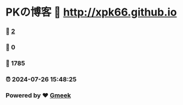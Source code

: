 # PKの博客 :link: http://xpk66.github.io 
### :page_facing_up: [2](http://xpk66.github.io/tag.html) 
### :speech_balloon: 0 
### :hibiscus: 1785 
### :alarm_clock: 2024-07-26 15:48:25 
### Powered by :heart: [Gmeek](https://github.com/Meekdai/Gmeek)

